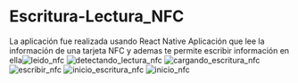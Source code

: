 # Escritura-Lectura_NFC
La aplicación fue realizada usando React Native
Aplicación que lee la información de una tarjeta NFC y ademas te permite escribir información en ella![leido_nfc](https://github.com/JJM3RLIN/Escritura-Lectura_NFC/assets/86682929/36fb9e3c-5396-48d5-92b1-caab45b66e26)
![detectando_lectura_nfc](https://github.com/JJM3RLIN/Escritura-Lectura_NFC/assets/86682929/0f04c56f-1687-43ff-8129-d3d0356df549)
![cargando_escritura_nfc](https://github.com/JJM3RLIN/Escritura-Lectura_NFC/assets/86682929/d96adcbf-8e98-41de-a40a-72fd59fd438a)
![escribir_nfc](https://github.com/JJM3RLIN/Escritura-Lectura_NFC/assets/86682929/1648cd29-1506-4d10-8cef-275ae80c5180)
![inicio_escritura_nfc](https://github.com/JJM3RLIN/Escritura-Lectura_NFC/assets/86682929/d7c97a7f-0071-4e4a-b823-54b55a097b77)
![inicio_nfc](https://github.com/JJM3RLIN/Escritura-Lectura_NFC/assets/86682929/e48eac96-edf5-47ee-9954-ba84d9306f13)
